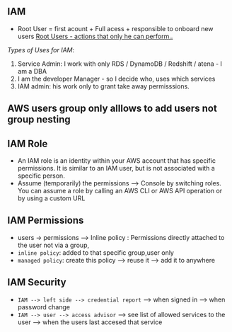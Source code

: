 ## IAM
- Root User = first acount + Full acess + responsible to onboard new users
[Root Users - actions that only he can perform..](https://docs.aws.amazon.com/accounts/latest/reference/root-user-tasks.html)

*Types of Uses for IAM*:
1. Service Admin: I work with only RDS / DynamoDB / Redshift / atena - I am a DBA
2. I am the developer Manager - so I decide who, uses which services
3. IAM admin: his work only to grant take away permisssions.

## AWS users group only alllows to add users not group nesting

## IAM Role
- An IAM role is an identity within your AWS account that has specific permissions. It is similar to an IAM user, but is not associated with a specific person.
- Assume (temporarily) the permissions --> Console by switching roles. You can assume a role by calling an AWS CLI or AWS API operation or by using a custom URL


## IAM Permissions
- users -> permissions --> Inline policy : Permissions directly attached to the user not via a group,
- `inline policy`: added to that specific group,user only
- `managed policy`: create this policy --> reuse it --> add it to anywhere

## IAM Security
- `IAM --> left side --> credential report` --> when signed in --> when password change 
- `IAM --> user --> access advisor` --> see list of allowed services to the user --> when the users last accesed that service


